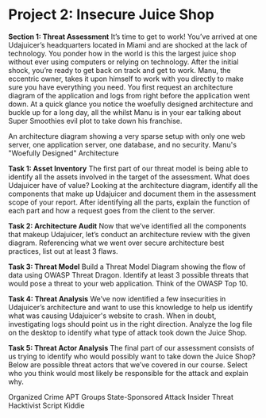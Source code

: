 # Project 2: Insecure Juice Shop

**Section 1: Threat Assessment**
It’s time to get to work! You’ve arrived at one Udajuicer’s headquarters located in Miami and are shocked at the lack of technology. You ponder how in the world is this the largest juice shop without ever using computers or relying on technology. After the initial shock, you’re ready to get back on track and get to work. Manu, the eccentric owner, takes it upon himself to work with you directly to make sure you have everything you need. You first request an architecture diagram of the application and logs from right before the application went down. At a quick glance you notice the woefully designed architecture and buckle up for a long day, all the whilst Manu is in your ear talking about Super Smoothies evil plot to take down his franchise.

An architecture diagram showing a very sparse setup with only one web server, one application server, one database, and no security.
Manu's "Woefully Designed" Architecture

**Task 1: Asset Inventory**
The first part of our threat model is being able to identify all the assets involved in the target of the assessment. What does Udajuicer have of value? Looking at the architecture diagram, identify all the components that make up Udajuicer and document them in the assessment scope of your report. After identifying all the parts, explain the function of each part and how a request goes from the client to the server.

**Task 2: Architecture Audit**
Now that we’ve identified all the components that makeup Udajuicer, let’s conduct an architecture review with the given diagram. Referencing what we went over secure architecture best practices, list out at least 3 flaws.

**Task 3: Threat Model**
Build a Threat Model Diagram showing the flow of data using OWASP Threat Dragon. Identify at least 3 possible threats that would pose a threat to your web application. Think of the OWASP Top 10.

**Task 4: Threat Analysis**
We’ve now identified a few insecurities in Udajuicer’s architecture and want to use this knowledge to help us identify what was causing Udajuicer's website to crash. When in doubt, investigating logs should point us in the right direction. Analyze the log file on the desktop to identify what type of attack took down the Juice Shop.

**Task 5: Threat Actor Analysis**
The final part of our assessment consists of us trying to identify who would possibly want to take down the Juice Shop? Below are possible threat actors that we’ve covered in our course. Select who you think would most likely be responsible for the attack and explain why.

Organized Crime
APT Groups
State-Sponsored Attack
Insider Threat
Hacktivist
Script Kiddie


